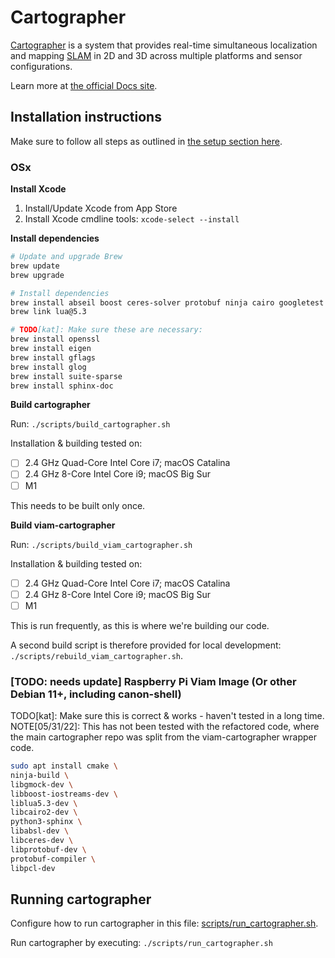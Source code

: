 # Cartographer

[Cartographer](https://github.com/cartographer-project/cartographer) is a system that provides real-time simultaneous localization
and mapping [SLAM](https://en.wikipedia.org/wiki/Simultaneous_localization_and_mapping) in 2D and 3D across multiple platforms and sensor
configurations.


Learn more at [the official Docs site](https://google-cartographer.readthedocs.io).


## Installation instructions
Make sure to follow all steps as outlined in [the setup section here](../../README.md#setup).

### OSx

**Install Xcode**
1. Install/Update Xcode from App Store
1. Install Xcode cmdline tools: `xcode-select --install`

**Install dependencies**
```bash
# Update and upgrade Brew
brew update
brew upgrade
```

```bash
# Install dependencies
brew install abseil boost ceres-solver protobuf ninja cairo googletest lua@5.3
brew link lua@5.3

# TODO[kat]: Make sure these are necessary:
brew install openssl
brew install eigen
brew install gflags
brew install glog
brew install suite-sparse
brew install sphinx-doc
```
 
**Build cartographer**

Run: `./scripts/build_cartographer.sh`

Installation & building tested on:
- [ ] 2.4 GHz Quad-Core Intel Core i7; macOS Catalina
- [ ] 2.4 GHz 8-Core Intel Core i9; macOS Big Sur
- [ ] M1

This needs to be built only once.

**Build viam-cartographer**

Run: `./scripts/build_viam_cartographer.sh`

Installation & building tested on:
- [ ] 2.4 GHz Quad-Core Intel Core i7; macOS Catalina
- [ ] 2.4 GHz 8-Core Intel Core i9; macOS Big Sur
- [ ] M1

This is run frequently, as this is where we're building our code.

A second build script is therefore provided for local development: `./scripts/rebuild_viam_cartographer.sh`.

### [TODO: needs update] Raspberry Pi Viam Image (Or other Debian 11+, including canon-shell)
TODO[kat]: Make sure this is correct & works - haven't tested in a long time.
NOTE[05/31/22]: This has not been tested with the refactored code, where the main
cartographer repo was split from the viam-cartographer wrapper code.

```bash
sudo apt install cmake \
ninja-build \
libgmock-dev \
libboost-iostreams-dev \
liblua5.3-dev \
libcairo2-dev \
python3-sphinx \
libabsl-dev \
libceres-dev \
libprotobuf-dev \
protobuf-compiler \
libpcl-dev
```

## Running cartographer
Configure how to run cartographer in this file: [scripts/run_cartographer.sh](./scripts/run_cartographer.sh).

Run cartographer by executing: `./scripts/run_cartographer.sh`
